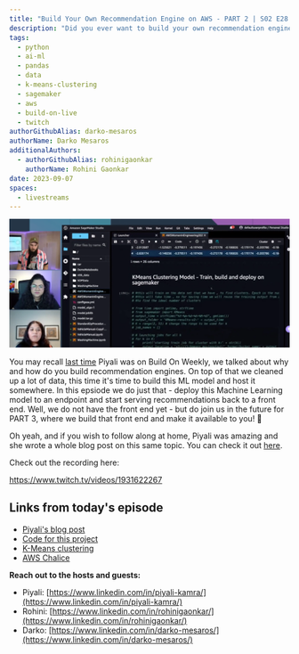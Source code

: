 ```yaml
---
title: "Build Your Own Recommendation Engine on AWS - PART 2 | S02 E28 | Build On Weekly"
description: "Did you ever want to build your own recommendation engine powered by machine learning? A way to properly create recommendations for your customers? In PART 2, Piyali, Rohini and Darko deploy the other side of this project, actually hosting the model on Amazon Sagemaker." 
tags:
  - python
  - ai-ml
  - pandas
  - data
  - k-means-clustering
  - sagemaker
  - aws
  - build-on-live
  - twitch
authorGithubAlias: darko-mesaros
authorName: Darko Mesaros
additionalAuthors: 
  - authorGithubAlias: rohinigaonkar
    authorName: Rohini Gaonkar
date: 2023-09-07
spaces:
  - livestreams
---
```


![Screenshot of the stream where Rohini, Darko and Piyali are looking at Sagemaker](images/streamshot.webp)

You may recall [last time](/livestreams/build-on-weekly/2022-08-03) Piyali was on Build On Weekly, we talked about why and how do you build recommendation engines. On top of that we cleaned up a lot of data, this time it's time to build this ML model and host it somewhere. In this epsiode we do just that - deploy this Machine Learning model to an endpoint and start serving recommendations back to a front end. Well, we do not have the front end yet - but do join us in the future for PART 3, where we build that front end and make it available to you! 👏

Oh yeah, and if you wish to follow along at home, Piyali was amazing and she wrote a whole blog post on this same topic. You can check it out [here](/tutorials/recommendation-engine-full-stack).

Check out the recording here:

https://www.twitch.tv/videos/1931622267

## Links from today's episode

- [Piyali's blog post](/tutorials/recommendation-engine-full-stack)
- [Code for this project](https://github.com/build-on-aws/recommendation-engine-full-stack)
- [K-Means clustering](https://en.wikipedia.org/wiki/K-means_clustering)
- [AWS Chalice](https://github.com/aws/chalice)

**Reach out to the hosts and guests:**

- Piyali: [https://www.linkedin.com/in/piyali-kamra/](https://www.linkedin.com/in/piyali-kamra/)
- Rohini: [https://www.linkedin.com/in/rohinigaonkar/](https://www.linkedin.com/in/rohinigaonkar/)
- Darko: [https://www.linkedin.com/in/darko-mesaros/](https://www.linkedin.com/in/darko-mesaros/)
